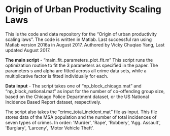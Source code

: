 # Origin of Urban Productivity Scaling Laws
This is the code and data repository for the “Origin of urban productivity scaling laws”. 
The code is written in Matlab. Last successful ran using Matlab version 2016a in August 2017. 
Authored by Vicky Chuqiao Yang, Last updated August 2017. 

**The main script**  - “main_fit_parameters_plot_fit.m”
This script runs the optimization routine to fit the 3 parameters as specified in the paper. The parameters s and alpha are fitted across all crime data sets, while a multiplicative factor is fitted individually for each. 

**Data input**  -
The script takes one of  “np_block_chicago.mat” and “np_block_national.mat” as input for the number of co-offending group size, based on the Chicago Police Department dataset, or the US National Incidence Based Report dataset, respectively. 

The script also takes the “crime_total_incident.mat” file as input. This file stores data of the MSA population and the number of total incidences of seven types of crimes. In order: 'Murder', 'Rape', 'Robbery', ‘Agg. Assault', 'Burglary', 'Larceny', ‘Motor Vehicle Theft’. 



